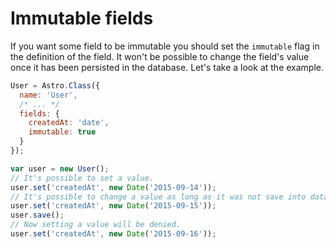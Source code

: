 # Immutable fields

If you want some field to be immutable you should set the `immutable` flag in the definition of the field. It won't be possible to change the field's value once it has been persisted in the database. Let's take a look at the example.

```js
User = Astro.Class({
  name: 'User',
  /* ... */
  fields: {
    createdAt: 'date',
    immutable: true
  }
});

var user = new User();
// It's possible to set a value.
user.set('createdAt', new Date('2015-09-14'));
// It's possible to change a value as long as it was not save into database.
user.set('createdAt', new Date('2015-09-15'));
user.save();
// Now setting a value will be denied.
user.set('createdAt', new Date('2015-09-16'));
```